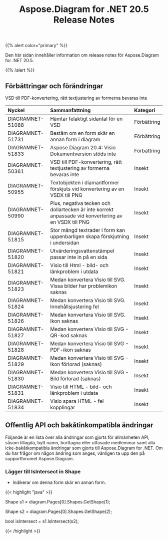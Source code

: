 ﻿---
title: Aspose.Diagram for .NET 20.5 Release Notes
type: docs
weight: 30
url: /sv/net/aspose-diagram-for-net-20-5-release-notes/
---
{{% alert color="primary" %}} 

Den här sidan innehåller information om release notes för Aspose.Diagram for .NET 20.5.

{{% /alert %}} 
## **Förbättringar och förändringar**
VSD till PDF-konvertering, rätt textjustering av formerna bevaras inte

|**Nyckel**|**Sammanfattning**|**Kategori**|
|:- |:- |:- |
|DIAGRAMNET-51088|Hämtar felaktigt sidantal för en VSD|Förbättring|
|DIAGRAMNET-51731|Bestäm om en form skär en annan form i diagram|Förbättring|
|DIAGRAMNET-51833|Aspose.Diagram 20.4: Visio Dokumentversion stöds inte|Förbättring|
|DIAGRAMNET-50361|VSD till PDF-konvertering, rätt textjustering av formerna bevaras inte|Insekt|
|DIAGRAMNET-50955|Textobjekten i diamantformer förskjuts vid konvertering av en VSDX till PNG|Insekt|
|DIAGRAMNET-50990|Plus, negativa tecken och dollartecken är inte korrekt anpassade vid konvertering av en VSDX till PNG|Insekt|
|DIAGRAMNET-51815|Stor mängd textrader i form kan uppenbarligen skapa förskjutning i undersidan|Insekt|
|DIAGRAMNET-51820|Utvärderingsvattenstämpel passar inte in på en sida|Insekt|
|DIAGRAMNET-51821|Visio till Html - bild- och länkproblem i utdata|Insekt|
|DIAGRAMNET-51823|Medan konvertera Visio till SVG. Vissa bilder har problemikon saknas|Insekt|
|DIAGRAMNET-51824|Medan konvertera Visio till SVG. Innehållsjustering fel|Insekt|
|DIAGRAMNET-51826|Medan konvertera Visio till SVG. Ikon saknas|Insekt|
|DIAGRAMNET-51827|Medan konvertera Visio till SVG - QR-kod saknas|Insekt|
|DIAGRAMNET-51828|Medan konvertera Visio till SVG - PDF-ikon saknas|Insekt|
|DIAGRAMNET-51829|Medan konvertera Visio till SVG - Ikon förlorad (saknas)|Insekt|
|DIAGRAMNET-51830|Medan konvertera Visio till SVG - Bild förlorad (saknas)|Insekt|
|DIAGRAMNET-51831|Visio till HTML - bild- och länkproblem i utdata|Insekt|
|DIAGRAMNET-51834|Visio spara HTML - fel kopplingar|Insekt|

## **Offentlig API och bakåtinkompatibla ändringar**
Följande är en lista över alla ändringar som gjorts för allmänheten API, såsom tillagda, bytt namn, borttagna eller utfasade medlemmar samt alla icke-bakåtkompatibla ändringar som gjorts till Aspose.Diagram for .NET. Om du har frågor om någon ändring som anges, vänligen ta upp den på supportforumet Aspose.Diagram.
### **Lägger till IsIntersect in Shape**
- Indikerar om denna form skär en annan form.

{{< highlight "java" >}}

Shape s1 = diagram.Pages[0].Shapes.GetShape(1);

Shape s2 = diagram.Pages[0].Shapes.GetShape(2);

bool isIntersect = s1.IsIntersect(s2);

{{< /highlight >}}



